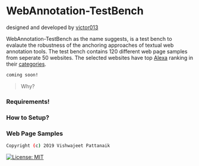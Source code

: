 # WebAnnotation-TestBench

designed and developed by [victor013](https://github.com/victor013)

WebAnnotation-TestBench as the name suggests, is a test bench to evalaute the robustness of the anchoring approaches of textual web annotation tools. The test bench contains 120 different web page samples from seperate 50 websites. The selected websites have top [Alexa](https://www.alexa.com/) ranking in their [categories](https://www.alexa.com/topsites/category).

```sh
coming soon!
```

> Why?

[comment]: <> (//TODO NEEDS TO BE UPDATED)

### Requirements!



### How to Setup?



### Web Page Samples



```sh
Copyright (c) 2019 Vishwajeet Pattanaik
```

[![License: MIT](https://img.shields.io/badge/License-MIT-yellow.svg)](https://opensource.org/licenses/MIT)